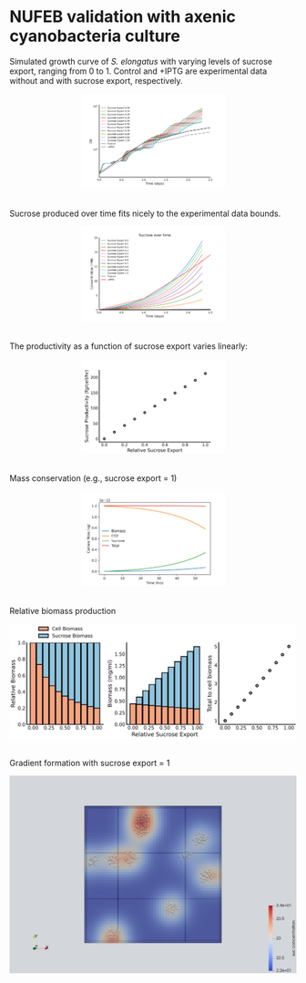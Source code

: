 # NUFEB validation with axenic cyanobacteria culture
Simulated growth curve of <i>S. elongatus</i> with varying levels of sucrose export, ranging from 0 to 1. Control and +IPTG are experimental data without and with sucrose export, respectively.

<center><IMG SRC="GrowthCurve.png" WIDTH=50%></IMG></center>
<br>

Sucrose produced over time fits nicely to the experimental data bounds.

<center><IMG SRC="Sucrosevstime.png" WIDTH=50%></IMG></center>
<br>

The productivity as a function of sucrose export varies linearly:

<center><IMG SRC="Productivity.png" WIDTH=50%></IMG></center>
<br>

Mass conservation (e.g., sucrose export = 1)

<center><IMG SRC="CO2vsBiomass.png" WIDTH=50%></IMG></center>
<br>

Relative biomass production

<center><IMG SRC="RelativeSucrose.png" WIDTH=100%></IMG></center>
<br>

Gradient formation with sucrose export = 1

<center><IMG SRC="sucrosegradient.png" WIDTH=100%></IMG></center>
<br>
